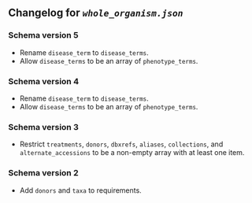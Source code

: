 ## Changelog for *`whole_organism.json`*

### Schema version 5

* Rename `disease_term` to `disease_terms`.
* Allow `disease_terms` to be an array of `phenotype_terms`.

### Schema version 4

* Rename `disease_term` to `disease_terms`.
* Allow `disease_terms` to be an array of `phenotype_terms`.

### Schema version 3

* Restrict `treatments`, `donors`, `dbxrefs`, `aliases`, `collections`, and `alternate_accessions` to be a non-empty array with at least one item.

### Schema version 2

* Add `donors` and `taxa` to requirements.
